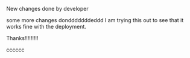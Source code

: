 New changes done by developer

some more changes dondddddddeddd
I am trying this out to see that it works fine with the deployment.

Thanks!!!!!!!!!

cccccc

